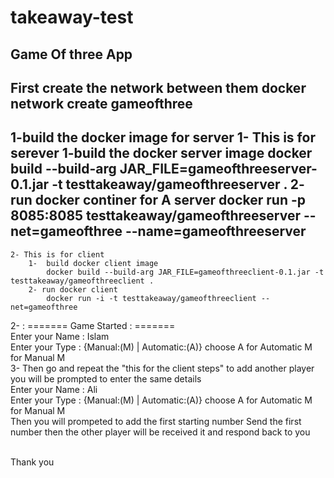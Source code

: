 # takeaway-test
Game Of three App
-----------------------------
First create the network between them
docker network create gameofthree
--------------------------------------
1-build the docker image for server
	1- This is for serever
		1-build the docker server image
			docker build --build-arg JAR_FILE=gameofthreeserver-0.1.jar -t testtakeaway/gameofthreeserver .
		2- run docker continer for A server
			docker run -p 8085:8085 testtakeaway/gameofthreeserver --net=gameofthree --name=gameofthreeserver
-------------------------------------------------------------------------------------------------------------------------------
	2- This is for client  
		1-  build docker client image
			docker build --build-arg JAR_FILE=gameofthreeclient-0.1.jar -t testtakeaway/gameofthreeclient .
		2- run docker client 
			docker run -i -t testtakeaway/gameofthreeclient --net=gameofthree

2- :  ======= Game Started : =======
<br />
Enter your Name :
Islam
<br />
Enter your Type : {Manual:(M) | Automatic:(A)} choose A for Automatic M for Manual
M
<br />
3- Then go and repeat the "this for the client steps" to add another player
you will be prompted to enter the same details
<br />
Enter your Name :
Ali
<br/>
Enter your Type : {Manual:(M) | Automatic:(A)} choose A for Automatic M for Manual
M
<br />
Then you will prompeted to add the first starting number
Send the first number then the other player will be received it and respond back to you

<br/>
Thank you
